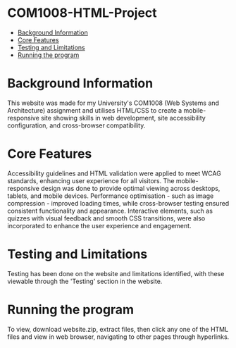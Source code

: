 # COM1008-HTML-Project

<!--ts-->
   * [Background Information](#background-information)
   * [Core Features](#core-features)
   * [Testing and Limitations](#testing-and-limitations)
   * [Running the program](#running-the-program)

# Background Information

This website was made for my University's COM1008 (Web Systems and Architecture) assignment and utilises HTML/CSS to create a mobile-responsive site showing skills in web development, site accessibility configuration, and cross-browser compatibility. 

# Core Features

Accessibility guidelines and HTML validation were applied to meet WCAG standards, enhancing user experience for all visitors. The mobile-responsive design was done to provide optimal viewing across desktops, tablets, and mobile devices. Performance optimisation - such as image compression - improved loading times, while cross-browser testing ensured consistent functionality and appearance. Interactive elements, such as quizzes with visual feedback and smooth CSS transitions, were also incorporated to enhance the user experience and engagement. 

# Testing and Limitations

Testing has been done on the website and limitations identified, with these viewable through the 'Testing' section in the website.

# Running the program

To view, download website.zip, extract files, then click any one of the HTML files and view in web browser, navigating to other pages through hyperlinks.
